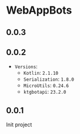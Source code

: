# WebAppBots

## 0.0.3

## 0.0.2

* `Versions`:
  * `Kotlin`: `2.1.10`
  * `Serialization`: `1.8.0`
  * `MicroUtils`: `0.24.6`
  * `ktgbotapi`: `23.2.0`

## 0.0.1

Init project
